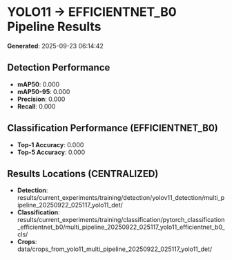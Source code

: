 # YOLO11 → EFFICIENTNET_B0 Pipeline Results

**Generated**: 2025-09-23 06:14:42

## Detection Performance
- **mAP50**: 0.000
- **mAP50-95**: 0.000
- **Precision**: 0.000
- **Recall**: 0.000

## Classification Performance (EFFICIENTNET_B0)
- **Top-1 Accuracy**: 0.000
- **Top-5 Accuracy**: 0.000

## Results Locations (CENTRALIZED)
- **Detection**: results/current_experiments/training/detection/yolov11_detection/multi_pipeline_20250922_025117_yolo11_det/
- **Classification**: results/current_experiments/training/classification/pytorch_classification_efficientnet_b0/multi_pipeline_20250922_025117_yolo11_efficientnet_b0_cls/
- **Crops**: data/crops_from_yolo11_multi_pipeline_20250922_025117_yolo11_det/

